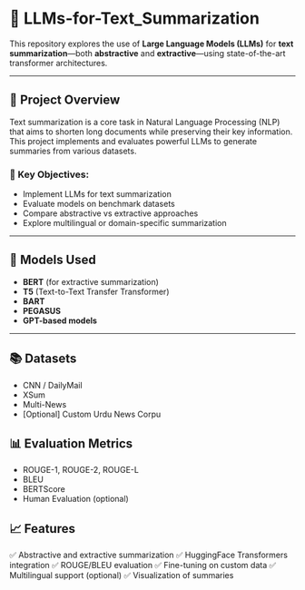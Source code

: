 # 🧠 LLMs-for-Text_Summarization

This repository explores the use of **Large Language Models (LLMs)** for **text summarization**—both **abstractive** and **extractive**—using state-of-the-art transformer architectures.

---

## 🚀 Project Overview

Text summarization is a core task in Natural Language Processing (NLP) that aims to shorten long documents while preserving their key information. This project implements and evaluates powerful LLMs to generate summaries from various datasets.

### 📌 Key Objectives:
- Implement LLMs for text summarization
- Evaluate models on benchmark datasets
- Compare abstractive vs extractive approaches
- Explore multilingual or domain-specific summarization

---

## 🧠 Models Used

- **BERT** (for extractive summarization)
- **T5** (Text-to-Text Transfer Transformer)
- **BART**
- **PEGASUS**
- **GPT-based models**

---

## 📚 Datasets
- CNN / DailyMail
- XSum
- Multi-News
- [Optional] Custom Urdu News Corpu

## 📊 Evaluation Metrics
- ROUGE-1, ROUGE-2, ROUGE-L
- BLEU
- BERTScore
- Human Evaluation (optional)

## 📈 Features
✅ Abstractive and extractive summarization
✅ HuggingFace Transformers integration
✅ ROUGE/BLEU evaluation
✅ Fine-tuning on custom data
✅ Multilingual support (optional)
✅ Visualization of summaries



